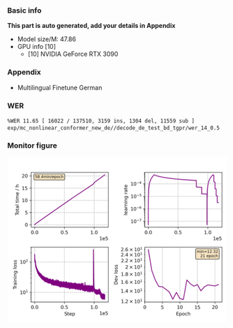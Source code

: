 ### Basic info

**This part is auto generated, add your details in Appendix**

* Model size/M: 47.86
* GPU info \[10\]
  * \[10\] NVIDIA GeForce RTX 3090

### Appendix

* Multilingual Finetune German

### WER
```
%WER 11.65 [ 16022 / 137510, 3159 ins, 1304 del, 11559 sub ] exp/mc_nonlinear_conformer_new_de//decode_de_test_bd_tgpr/wer_14_0.5
```

### Monitor figure
![monitor](./monitor.png)
